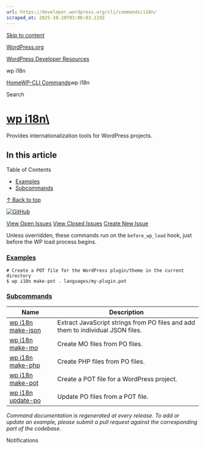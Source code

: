 ```yaml
---
url: https://developer.wordpress.org/cli/commands/i18n/
scraped_at: 2025-10-20T03:06:03.119Z
---
```


[Skip to content](https://developer.wordpress.org/cli/commands/i18n/#wp--skip-link--target)

[WordPress.org](https://wordpress.org/)

[WordPress Developer Resources](https://developer.wordpress.org/)

wp i18n


[Home](https://developer.wordpress.org/)[WP-CLI Commands](https://developer.wordpress.org/cli/commands/)wp i18n

Search

# [wp i18n\  <command>](https://developer.wordpress.org/cli/commands/i18n/)

Provides internationalization tools for WordPress projects.

## In this article

Table of Contents

- [Examples](https://developer.wordpress.org/cli/commands/i18n/#examples)
- [Subcommands](https://developer.wordpress.org/cli/commands/i18n/#subcommands)

[↑ Back to top](https://developer.wordpress.org/cli/commands/i18n/#wp--skip-link--target)

[![GitHub](https://make.wordpress.org/cli/wp-content/plugins/wporg-cli/assets/images/github-mark.svg)](https://github.com/wp-cli/i18n-command)

[View Open Issues](https://github.com/login?return_to=%2Fissues%3Fq%3Dlabel%3Acommand%3Ai18n+sort%3Aupdated-desc+org%3Awp-cli+is%3Aopen) [View Closed Issues](https://github.com/login?return_to=%2Fissues%3Fq%3Dlabel%3Acommand%3Ai18n+sort%3Aupdated-desc+org%3Awp-cli+is%3Aclosed) [Create New Issue](https://github.com/wp-cli/i18n-command/issues/new)

Unless overridden, these commands run on the `before_wp_load` hook, just before the WP load process begins.

### [Examples](https://developer.wordpress.org/cli/commands/i18n/\#examples)

```
# Create a POT file for the WordPress plugin/theme in the current directory
$ wp i18n make-pot . languages/my-plugin.pot

```

### [Subcommands](https://developer.wordpress.org/cli/commands/i18n/\#subcommands)

| Name | Description |
| --- | --- |
| [wp i18n make-json](https://developer.wordpress.org/cli/commands/i18n/make-json/) | Extract JavaScript strings from PO files and add them to individual JSON files. |
| [wp i18n make-mo](https://developer.wordpress.org/cli/commands/i18n/make-mo/) | Create MO files from PO files. |
| [wp i18n make-php](https://developer.wordpress.org/cli/commands/i18n/make-php/) | Create PHP files from PO files. |
| [wp i18n make-pot](https://developer.wordpress.org/cli/commands/i18n/make-pot/) | Create a POT file for a WordPress project. |
| [wp i18n update-po](https://developer.wordpress.org/cli/commands/i18n/update-po/) | Update PO files from a POT file. |

_Command documentation is regenerated at every release. To add or update an example, please submit a pull request against the corresponding part of the codebase._

Notifications